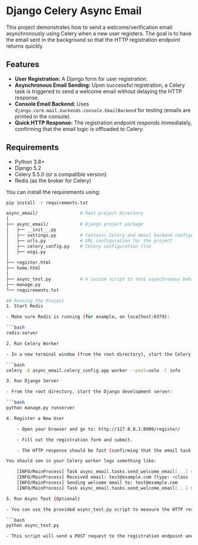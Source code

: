 # Django Celery Async Email
This project demonstrates how to send a welcome/verification email asynchronously using Celery when a new user registers. The goal is to have the email sent in the background so that the HTTP registration endpoint returns quickly.

## Features

- **User Registration:** A Django form for user registration.
- **Asynchronous Email Sending:** Upon successful registration, a Celery task is triggered to send a welcome email without delaying the HTTP response.
- **Console Email Backend:** Uses `django.core.mail.backends.console.EmailBackend` for testing (emails are printed in the console).
- **Quick HTTP Response:** The registration endpoint responds immediately, confirming that the email logic is offloaded to Celery.

## Requirements

- Python 3.8+
- Django 5.2
- Celery 5.5.0 (or a compatible version)
- Redis (as the broker for Celery)

You can install the requirements using:

```bash
pip install -r requirements.txt

async_email/                # Root project directory
│
├── async_email/            # Django project package
│   ├── __init__.py
│   ├── settings.py         # Contains Celery and email backend configuration
│   ├── urls.py             # URL configuration for the project
│   ├── celery_config.py    # Celery configuration file
│   ├── wsgi.py
│
├── register.html
├── home.html
│
├── async_test.py           # A custom script to test asynchronous behavior
├── manage.py
└── requirements.txt

## Running the Project
1. Start Redis

- Make sure Redis is running (for example, on localhost:6379):

```bash
redis-server

2. Run Celery Worker

- In a new terminal window (from the root directory), start the Celery worker:

```bash
celery -A async_email.celery_config.app worker --pool=solo -l info

3. Run Django Server

- From the root directory, start the Django development server:

```bash
python manage.py runserver

4. Register a New User

    - Open your browser and go to: http://127.0.0.1:8000/register/

    - Fill out the registration form and submit.

    - The HTTP response should be fast (confirming that the email task is executed asynchronously).

You should see in your Celery worker logs something like:

    [INFO/MainProcess] Task async_email.tasks.send_welcome_email[...] received
    [INFO/MainProcess] Received email: test@example.com (type: <class 'str'>)
    [INFO/MainProcess] Sending welcome email to: test@example.com
    [INFO/MainProcess] Task async_email.tasks.send_welcome_email[...] succeeded in ...s: 'Welcome email is delivered to the user'

5. Run Async Test (Optional)

- You can use the provided async_test.py script to measure the HTTP response time:

```bash
python async_test.py

- This script will send a POST request to the registration endpoint and print the HTTP response time, verifying that the request is not delayed by email sending.